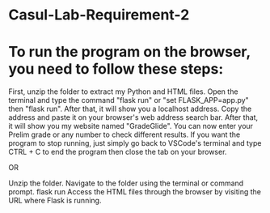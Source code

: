 # Casul-Lab-Requirement-2
# To run the program on the browser, you need to follow these steps:
<!--Instructions-->
First, unzip the folder to extract my Python and HTML files. 
Open the terminal and type the command "flask run" or "set FLASK_APP=app.py" then "flask run".
After that, it will show you a localhost address.
Copy the address and paste it on your browser's web address search bar.
After that, it will show you my website named "GradeGlide".
You can now enter your Prelim grade or any number to check different results.
If you want the program to stop running, just simply go back to VSCode's terminal and type CTRL + C to end the program then close the tab on your browser.

OR

Unzip the folder.
Navigate to the folder using the terminal or command prompt.
flask run
Access the HTML files through the browser by visiting the URL where Flask is running.
<!--Instructions Complete-->
